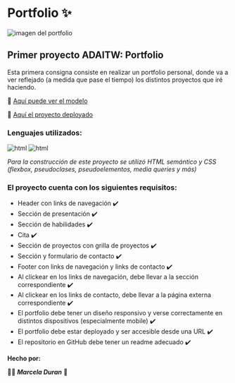 # Portfolio :sparkles:

![imagen del portfolio](https://i.imgur.com/9L43Gug.png)

## Primer proyecto ADAITW: Portfolio

Esta primera consigna consiste en realizar un portfolio personal, donde va a ver reflejado (a medida que pase el tiempo) los distintos proyectos que iré haciendo.


:page_facing_up: [Aquí puede ver el modelo](https://frontend-proyecto-portfolio.adaitw.org/)


:open_file_folder: [Aquí el proyecto deployado](https://makorii.github.io/Portfolio/)

### Lenguajes utilizados: 

![html](https://i.imgur.com/h6Nw2gu.png)
![html](https://i.imgur.com/4Tq56tu.png)

*Para la construcción de este proyecto se utilizó HTML semántico y CSS (flexbox, pseudoclases, pseudoelementos, media queries y más)*


### El proyecto cuenta con los siguientes requisitos:

* Header con links de navegación :heavy_check_mark:
* Sección de presentación :heavy_check_mark:
* Sección de habilidades :heavy_check_mark:
* Cita :heavy_check_mark:
* Sección de proyectos con grilla de proyectos :heavy_check_mark:
* Sección y formulario de contacto :heavy_check_mark:
* Footer con links de navegación y links de contacto :heavy_check_mark:
* Al clickear en los links de navegación, debe llevar a la sección correspondiente :heavy_check_mark:
* Al clickear en los links de contacto, debe llevar a la página externa correspondiente :heavy_check_mark:
* El portfolio debe tener un diseño responsivo y verse correctamente en distintos dispositivos (especialmente mobile) :heavy_check_mark:
* El portfolio debe estar deployado y ser accesible desde una URL :heavy_check_mark:
* El repositorio en GitHub debe tener un readme adecuado :heavy_check_mark:



**Hecho por:**

:woman_technologist: ***Marcela Duran*** :purple_heart:

